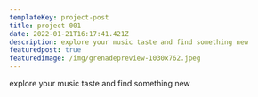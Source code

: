```yaml
---
templateKey: project-post
title: project 001
date: 2022-01-21T16:17:41.421Z
description: explore your music taste and find something new
featuredpost: true
featuredimage: /img/grenadepreview-1030x762.jpeg
---
```

explore your music taste and find something new